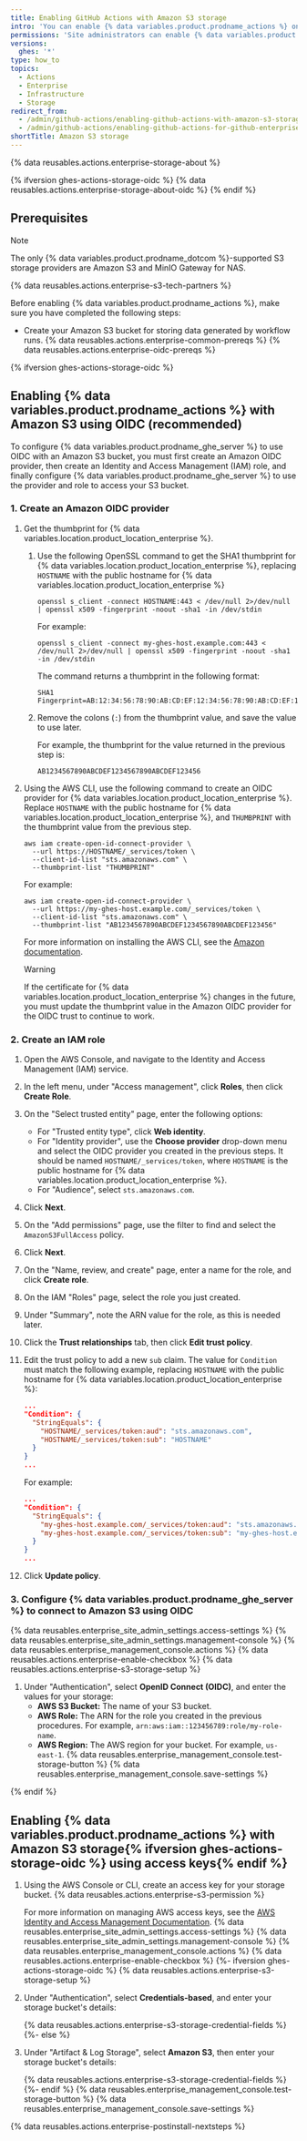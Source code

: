 ```yaml
---
title: Enabling GitHub Actions with Amazon S3 storage
intro: 'You can enable {% data variables.product.prodname_actions %} on {% data variables.product.prodname_ghe_server %} and use Amazon S3 storage to store data generated by workflow runs.'
permissions: 'Site administrators can enable {% data variables.product.prodname_actions %} and configure enterprise settings.'
versions:
  ghes: '*'
type: how_to
topics:
  - Actions
  - Enterprise
  - Infrastructure
  - Storage
redirect_from:
  - /admin/github-actions/enabling-github-actions-with-amazon-s3-storage
  - /admin/github-actions/enabling-github-actions-for-github-enterprise-server/enabling-github-actions-with-amazon-s3-storage
shortTitle: Amazon S3 storage
---
```


{% data reusables.actions.enterprise-storage-about %}

{% ifversion ghes-actions-storage-oidc %}
{% data reusables.actions.enterprise-storage-about-oidc %}
{% endif %}

## Prerequisites

> [!NOTE]
> The only {% data variables.product.prodname_dotcom %}-supported S3 storage providers are Amazon S3 and MinIO Gateway for NAS.
>
> {% data reusables.actions.enterprise-s3-tech-partners %}

Before enabling {% data variables.product.prodname_actions %}, make sure you have completed the following steps:

* Create your Amazon S3 bucket for storing data generated by workflow runs.
{% data reusables.actions.enterprise-common-prereqs %}
{% data reusables.actions.enterprise-oidc-prereqs %}

{% ifversion ghes-actions-storage-oidc %}

## Enabling {% data variables.product.prodname_actions %} with Amazon S3 using OIDC (recommended)

To configure {% data variables.product.prodname_ghe_server %} to use OIDC with an Amazon S3 bucket, you must first create an Amazon OIDC provider, then create an Identity and Access Management (IAM) role, and finally configure {% data variables.product.prodname_ghe_server %} to use the provider and role to access your S3 bucket.

### 1. Create an Amazon OIDC provider

1. Get the thumbprint for {% data variables.location.product_location_enterprise %}.
   1. Use the following OpenSSL command to get the SHA1 thumbprint for {% data variables.location.product_location_enterprise %}, replacing `HOSTNAME` with the public hostname for {% data variables.location.product_location_enterprise %}

      ```shell copy
      openssl s_client -connect HOSTNAME:443 < /dev/null 2>/dev/null | openssl x509 -fingerprint -noout -sha1 -in /dev/stdin
      ```

      For example:

      ```shell
      openssl s_client -connect my-ghes-host.example.com:443 < /dev/null 2>/dev/null | openssl x509 -fingerprint -noout -sha1 -in /dev/stdin
      ```

      The command returns a thumbprint in the following format:

      ```text
      SHA1 Fingerprint=AB:12:34:56:78:90:AB:CD:EF:12:34:56:78:90:AB:CD:EF:12:34:56
      ```

   1. Remove the colons (`:`) from the thumbprint value, and save the value to use later.

      For example, the thumbprint for the value returned in the previous step is:

      ```text
      AB1234567890ABCDEF1234567890ABCDEF123456
      ```

1. Using the AWS CLI, use the following command to create an OIDC provider for {% data variables.location.product_location_enterprise %}. Replace `HOSTNAME` with the public hostname for {% data variables.location.product_location_enterprise %}, and `THUMBPRINT` with the thumbprint value from the previous step.

   ```shell copy
   aws iam create-open-id-connect-provider \
     --url https://HOSTNAME/_services/token \
     --client-id-list "sts.amazonaws.com" \
     --thumbprint-list "THUMBPRINT"
   ```

   For example:

   ```shell copy
   aws iam create-open-id-connect-provider \
     --url https://my-ghes-host.example.com/_services/token \
     --client-id-list "sts.amazonaws.com" \
     --thumbprint-list "AB1234567890ABCDEF1234567890ABCDEF123456"
   ```

   For more information on installing the AWS CLI, see the [Amazon documentation](https://docs.aws.amazon.com/cli/latest/userguide/getting-started-install.html).

   > [!WARNING]
   > If the certificate for {% data variables.location.product_location_enterprise %} changes in the future, you must update the thumbprint value in the Amazon OIDC provider for the OIDC trust to continue to work.

### 2. Create an IAM role

1. Open the AWS Console, and navigate to the Identity and Access Management (IAM) service.
1. In the left menu, under "Access management", click **Roles**, then click **Create Role**.
1. On the "Select trusted entity" page, enter the following options:
   * For "Trusted entity type", click **Web identity**.
   * For "Identity provider", use the **Choose provider** drop-down menu and select the OIDC provider you created in the previous steps. It should be named `HOSTNAME/_services/token`, where `HOSTNAME` is the public hostname for {% data variables.location.product_location_enterprise %}.
   * For "Audience", select `sts.amazonaws.com`.
1. Click **Next**.
1. On the "Add permissions" page, use the filter to find and select the `AmazonS3FullAccess` policy.
1. Click **Next**.
1. On the "Name, review, and create" page, enter a name for the role, and click **Create role**.
1. On the IAM "Roles" page, select the role you just created.
1. Under "Summary", note the ARN value for the role, as this is needed later.
1. Click the **Trust relationships** tab, then click **Edit trust policy**.
1. Edit the trust policy to add a new `sub` claim. The value for `Condition` must match the following example, replacing `HOSTNAME` with the public hostname for {% data variables.location.product_location_enterprise %}:

   ```json
   ...
   "Condition": {
     "StringEquals": {
       "HOSTNAME/_services/token:aud": "sts.amazonaws.com",
       "HOSTNAME/_services/token:sub": "HOSTNAME"
     }
   }
   ...
   ```

   For example:

   ```json
   ...
   "Condition": {
     "StringEquals": {
       "my-ghes-host.example.com/_services/token:aud": "sts.amazonaws.com",
       "my-ghes-host.example.com/_services/token:sub": "my-ghes-host.example.com"
     }
   }
   ...
   ```

1. Click **Update policy**.

### 3. Configure {% data variables.product.prodname_ghe_server %} to connect to Amazon S3 using OIDC

{% data reusables.enterprise_site_admin_settings.access-settings %}
{% data reusables.enterprise_site_admin_settings.management-console %}
{% data reusables.enterprise_management_console.actions %}
{% data reusables.actions.enterprise-enable-checkbox %}
{% data reusables.actions.enterprise-s3-storage-setup %}
1. Under "Authentication", select **OpenID Connect (OIDC)**, and enter the values for your storage:
   * **AWS S3 Bucket:** The name of your S3 bucket.
   * **AWS Role:** The ARN for the role you created in the previous procedures. For example, `arn:aws:iam::123456789:role/my-role-name`.
   * **AWS Region:** The AWS region for your bucket. For example, `us-east-1`.
{% data reusables.enterprise_management_console.test-storage-button %}
{% data reusables.enterprise_management_console.save-settings %}

{% endif %}

## Enabling {% data variables.product.prodname_actions %} with Amazon S3 storage{% ifversion ghes-actions-storage-oidc %} using access keys{% endif %}

1. Using the AWS Console or CLI, create an access key for your storage bucket.
   {% data reusables.actions.enterprise-s3-permission %}

   For more information on managing AWS access keys, see the [AWS Identity and Access Management Documentation](https://docs.aws.amazon.com/iam/index.html).
{% data reusables.enterprise_site_admin_settings.access-settings %}
{% data reusables.enterprise_site_admin_settings.management-console %}
{% data reusables.enterprise_management_console.actions %}
{% data reusables.actions.enterprise-enable-checkbox %}
{%- ifversion ghes-actions-storage-oidc %}
{% data reusables.actions.enterprise-s3-storage-setup %}
1. Under "Authentication", select **Credentials-based**, and enter your storage bucket's details:

   {% data reusables.actions.enterprise-s3-storage-credential-fields %}
{%- else %}
1. Under "Artifact & Log Storage", select **Amazon S3**, then enter your storage bucket's details:

   {% data reusables.actions.enterprise-s3-storage-credential-fields %}
{%- endif %}
{% data reusables.enterprise_management_console.test-storage-button %}
{% data reusables.enterprise_management_console.save-settings %}

{% data reusables.actions.enterprise-postinstall-nextsteps %}

